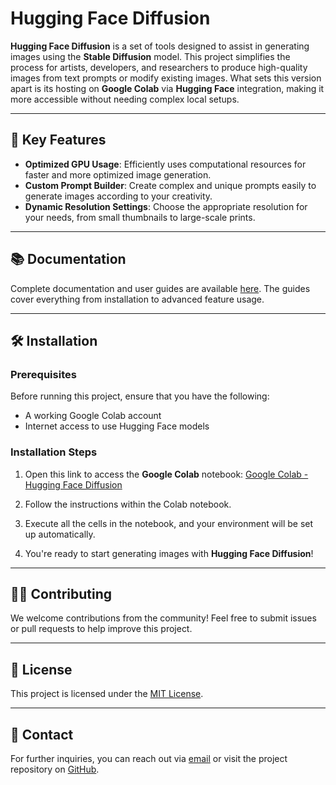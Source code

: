 # Hugging Face Diffusion

**Hugging Face Diffusion** is a set of tools designed to assist in generating images using the **Stable Diffusion** model. This project simplifies the process for artists, developers, and researchers to produce high-quality images from text prompts or modify existing images. What sets this version apart is its hosting on **Google Colab** via **Hugging Face** integration, making it more accessible without needing complex local setups.

---

## 🚀 Key Features

- **Optimized GPU Usage**: Efficiently uses computational resources for faster and more optimized image generation.
- **Custom Prompt Builder**: Create complex and unique prompts easily to generate images according to your creativity.
- **Dynamic Resolution Settings**: Choose the appropriate resolution for your needs, from small thumbnails to large-scale prints.

---

## 📚 Documentation

Complete documentation and user guides are available [here](#). The guides cover everything from installation to advanced feature usage.

---

## 🛠 Installation

### Prerequisites

Before running this project, ensure that you have the following:

- A working Google Colab account
- Internet access to use Hugging Face models

### Installation Steps

1. Open this link to access the **Google Colab** notebook:
   [Google Colab - Hugging Face Diffusion](https://colab.research.google.com/drive/1hQkPxc0TWrIrO6GKPw9-C2VtY0NT0bh_?usp=sharing)
   
2. Follow the instructions within the Colab notebook.
   
3. Execute all the cells in the notebook, and your environment will be set up automatically.

4. You're ready to start generating images with **Hugging Face Diffusion**!

---

## 🧑‍💻 Contributing

We welcome contributions from the community! Feel free to submit issues or pull requests to help improve this project.

---

## 🔖 License

This project is licensed under the [MIT License](LICENSE).

---

## 📧 Contact

For further inquiries, you can reach out via [email](mailto:your-email@example.com) or visit the project repository on [GitHub](https://github.com/your-username/hugging-face-diffusion).
